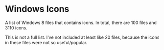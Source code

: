 # Windows Icons

A list of Windows 8 files that contains icons. In total, there are 100 files and 3110 icons.

This is not a full list. I've not included at least like 20 files, because the icons in these files were not so useful/popular.

